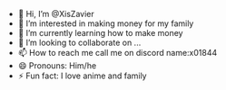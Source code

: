 - 👋 Hi, I’m @XisZavier
- 👀 I’m interested in making money for my family
- 🌱 I’m currently learning how to make money
- 💞️ I’m looking to collaborate on ...
- 📫 How to reach me call me on discord name:x01844
- 😄 Pronouns: Him/he
- ⚡ Fun fact: I love anime and family

<!---
XisZavier/XisZavier is a ✨ special ✨ repository because its `README.md` (this file) appears on your GitHub profile.
You can click the Preview link to take a look at your changes.
--->
